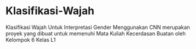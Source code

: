 # Klasifikasi-Wajah
Klasifikasi Wajah Untuk Interpretasi Gender Menggunakan CNN merupakan proyek yang dibuat untuk memenuhi Mata Kuliah Kecerdasan Buatan oleh Kelompok 6 Kelas L1
